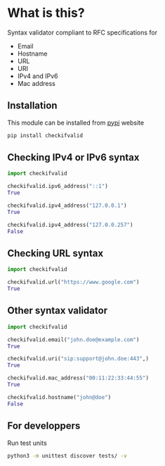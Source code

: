# What is this?

Syntax validator compliant to RFC specifications for
- Email
- Hostname
- URL
- URI
- IPv4 and IPv6
- Mac address 

## Installation

This module can be installed from [pypi](https://pypi.org/project/checkifvalid/) website

```bash
pip install checkifvalid
```

## Checking IPv4 or IPv6 syntax

```python
import checkifvalid

checkifvalid.ipv6_address("::1")
True

checkifvalid.ipv4_address("127.0.0.1")
True

checkifvalid.ipv4_address("127.0.0.257")
False
```

## Checking URL syntax

```python
import checkifvalid

checkifvalid.url("https://www.google.com")
True
```

## Other syntax validator

```python
import checkifvalid

checkifvalid.email("john.doe@example.com")
True

checkifvalid.uri("sip:support@john.doe:443",)
True

checkifvalid.mac_address("00:11:22:33:44:55")
True

checkifvalid.hostname("john@doe")
False
```

## For developpers

Run test units

```bash
python3 -m unittest discover tests/ -v
```